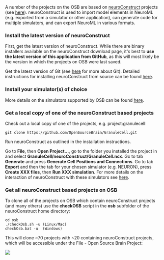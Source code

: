 A number of the projects on the OSB are based on [neuroConstruct](http://www.neuroconstruct.org/) projects (see [here](http://opensourcebrain.org/search_custom_field?f[]=43&op[43]=~&v[43][]=neuroConstruct)). neuroConstruct is used to import model elements in NeuroML (e.g. exported from a simulator or other application), can generate code for multiple simulators, and can export NeuroML in various formats.

### Install the latest version of neuroConstruct

First, get the latest version of neuroConstruct. While there are binary installers available on the neuroConstruct download page, it's best to **use the latest version of this application from GitHub**, as this will most likely be the version in which the projects on OSB were last saved.

Get the latest version of Git (see [here](http://www.opensourcebrain.org/projects/gitintro/wiki/Wiki) for more about Git). Detailed instructions for installing neuroConstruct from source can be found [here](https://github.com/NeuralEnsemble/neuroConstruct/blob/master/INSTALL.md).

### Install your simulator(s) of choice

More details on the simulators supported by OSB can be found <a href="/docs#Simulators">here</a>.

### Get a local copy of one of the neuroConstruct based projects

Check out a local copy of one of the projects, e.g. project:granulecell

    git clone https://github.com/OpenSourceBrain/GranuleCell.git

Run neuroConstruct as outlined in the installation instructions.

Go to **File**, then **Open Project…**, go to the folder you installed the project in and select **GranuleCell/neuroConstruct/GranuleCell.ncx**.
Go to tab **Generate** and press **Generate Cell Positions and Connections**.
Go to tab **Export** and then the tab for your chosen simulator (e.g. NEURON), press **Create XXX files**, then **Run XXX simulation**.
For more details on the interaction of neuroConstruct with these simulators see [here](http://www.neuroconstruct.org/docs/interact.html).

### Get all neuroConstruct based projects on OSB

To clone all of the projects on OSB which contain neuroConstruct projects (and many others) use the **checkOSB** script in the **osb** subfolder of the neuroConstruct home directory:

    cd osb
    ./checkOsb.sh -u (Linux/Mac)
    checkOsb.bat -u  (Windows)
    
This will clone \~70 projects with \~20 containing neuroConstruct projects, which will be accessible under the File - Open Source Brain Project:

![](/attachments/download/51/nCmenu.png)
